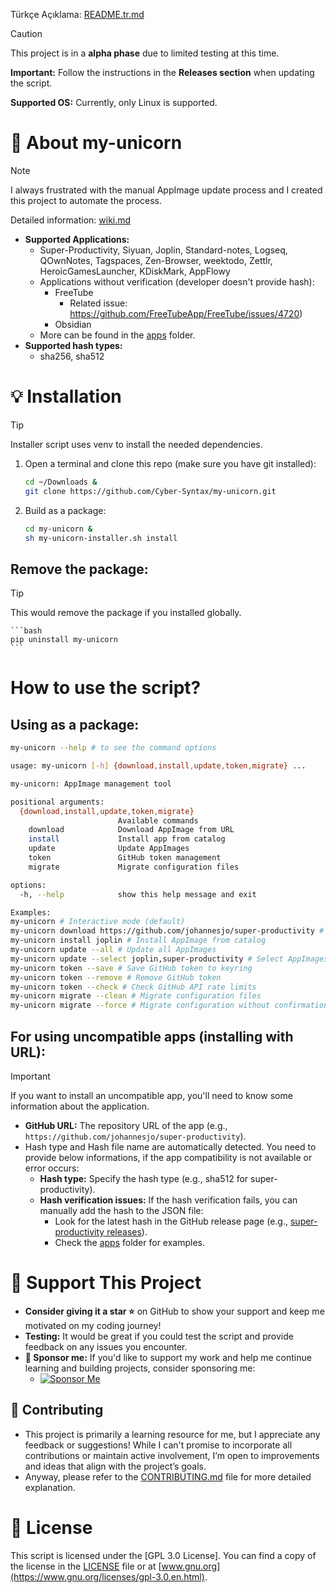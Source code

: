 Türkçe Açıklama: [README.tr.md](README.tr.md)

> [!CAUTION]
> This project is in a **alpha phase** due to limited testing at this time.
>
> **Important:** Follow the instructions in the **Releases section** when updating the script.
>
> **Supported OS:** Currently, only Linux is supported.

# **🦄 About my-unicorn**

> [!NOTE]
> I always frustrated with the manual AppImage update process and I created this project to automate the process.
>
> Detailed information: [wiki.md](docs/wiki.md)

- **Supported Applications:**
    - Super-Productivity, Siyuan, Joplin, Standard-notes, Logseq, QOwnNotes, Tagspaces, Zen-Browser, weektodo, Zettlr, HeroicGamesLauncher, KDiskMark, AppFlowy
    - Applications without verification (developer doesn't provide hash):
        - FreeTube
            - Related issue: https://github.com/FreeTubeApp/FreeTube/issues/4720)
        - Obsidian
    - More can be found in the [apps](my_unicorn/apps/) folder.
- **Supported hash types:**
    - sha256, sha512

# 💡 Installation

> [!TIP]
> Installer script uses venv to install the needed dependencies.

1. Open a terminal and clone this repo (make sure you have git installed):

    ```bash
    cd ~/Downloads &
    git clone https://github.com/Cyber-Syntax/my-unicorn.git
    ```
    
2. Build as a package:

    ```bash
    cd my-unicorn &
    sh my-unicorn-installer.sh install
    ```

## Remove the package:

> [!TIP]
> This would remove the package if you installed globally.

    ```bash
    pip uninstall my-unicorn
    ```

# How to use the script?

## Using as a package:

```bash
my-unicorn --help # to see the command options
```

```bash
usage: my-unicorn [-h] {download,install,update,token,migrate} ...

my-unicorn: AppImage management tool

positional arguments:
  {download,install,update,token,migrate}
                        Available commands
    download            Download AppImage from URL
    install             Install app from catalog
    update              Update AppImages
    token               GitHub token management
    migrate             Migrate configuration files

options:
  -h, --help            show this help message and exit

Examples:
my-unicorn # Interactive mode (default)
my-unicorn download https://github.com/johannesjo/super-productivity # Download AppImage from URL
my-unicorn install joplin # Install AppImage from catalog
my-unicorn update --all # Update all AppImages
my-unicorn update --select joplin,super-productivity # Select AppImages to update
my-unicorn token --save # Save GitHub token to keyring
my-unicorn token --remove # Remove GitHub token
my-unicorn token --check # Check GitHub API rate limits
my-unicorn migrate --clean # Migrate configuration files
my-unicorn migrate --force # Migrate configuration without confirmation
```

## For using uncompatible apps (installing with URL):

> [!IMPORTANT]
> If you want to install an uncompatible app, you'll need to know some information about the application.

- **GitHub URL:** The repository URL of the app (e.g., `https://github.com/johannesjo/super-productivity`).
- Hash type and Hash file name are automatically detected. You need to provide below informations, if the app compatibility is not available or error occurs:
    - **Hash type:** Specify the hash type (e.g., sha512 for super-productivity).
    - **Hash verification issues:** If the hash verification fails, you can manually add the hash to the JSON file:
        - Look for the latest hash in the GitHub release page (e.g., [super-productivity releases](https://github.com/johannesjo/super-productivity/releases)).
        - Check the [apps](my_unicorn/apps/) folder for examples.

# **🙏 Support This Project**

- **Consider giving it a star ⭐** on GitHub to show your support and keep me motivated on my coding journey!
- **Testing:** It would be great if you could test the script and provide feedback on any issues you encounter.
- **💖 Sponsor me:** If you'd like to support my work and help me continue learning and building projects, consider sponsoring me:
    - [![Sponsor Me](https://img.shields.io/badge/Sponsor-💖-brightgreen)](https://github.com/sponsors/Cyber-Syntax)

## **🤝 Contributing**

- This project is primarily a learning resource for me, but I appreciate any feedback or suggestions! While I can't promise to incorporate all contributions or maintain active involvement, I’m open to improvements and ideas that align with the project’s goals.
- Anyway, please refer to the [CONTRIBUTING.md](.github/CONTRIBUTING.md) file for more detailed explanation.

# **📝 License**

This script is licensed under the [GPL 3.0 License]. You can find a copy of the license in the [LICENSE](https://github.com/Cyber-Syntax/my-unicorn/blob/main/LICENSE) file or at [www.gnu.org](https://www.gnu.org/licenses/gpl-3.0.en.html).
